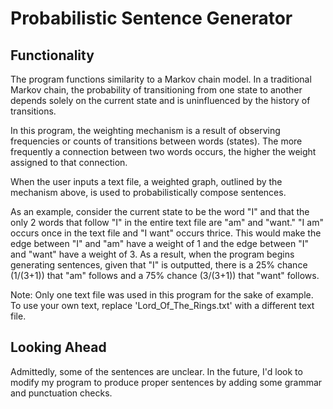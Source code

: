 # Probabilistic Sentence Generator

## Functionality

The program functions similarity to a Markov chain model. In a traditional Markov chain, the probability of transitioning from one state to another depends solely on the current state and is uninfluenced by the history of transitions. 

In this program, the weighting mechanism is a result of observing frequencies or counts of transitions between words (states). The more frequently a connection between two words occurs, the higher the weight assigned to that connection. 

When the user inputs a text file, a weighted graph, outlined by the mechanism above, is used to probabilistically compose sentences.

As an example, consider the current state to be the word "I" and that the only 2 words that follow "I" in the entire text file are "am" and "want." "I am" occurs once in the text file and "I want" occurs thrice. This would make the edge between "I" and "am" have a weight of 1 and the edge between "I" and "want" have a weight of 3. As a result, when the program begins generating sentences, given that "I" is outputted, there is a 25% chance (1/(3+1)) that "am" follows and a 75% chance (3/(3+1)) that "want" follows.

Note: Only one text file was used in this program for the sake of example. To use your own text, replace 'Lord_Of_The_Rings.txt' with a different text file.

## Looking Ahead

Admittedly, some of the sentences are unclear. In the future, I'd look to modify my program to produce proper sentences by adding some grammar and punctuation checks.
